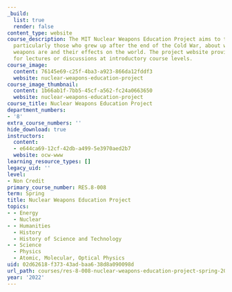 ```yaml
---
_build:
  list: true
  render: false
content_type: website
course_description: The MIT Nuclear Weapons Education Project aims to teach individuals,
  particularly those who grew up after the end of the Cold War, about what nuclear
  weapons are and their effects on the world. The project website provides materials
  for lectures or discussions at introductory course levels.
course_image:
  content: 76145e69-c25f-4ba3-a923-866da12fddf3
  website: nuclear-weapons-education-project
course_image_thumbnail:
  content: 1b66ab1f-7bb5-45cf-a562-fc24a0663650
  website: nuclear-weapons-education-project
course_title: Nuclear Weapons Education Project
department_numbers:
- '8'
extra_course_numbers: ''
hide_download: true
instructors:
  content:
  - e644ca69-12cf-42db-a499-5e3970aed2b7
  website: ocw-www
learning_resource_types: []
legacy_uid: ''
level:
- Non Credit
primary_course_number: RES.8-008
term: Spring
title: Nuclear Weapons Education Project
topics:
- - Energy
  - Nuclear
- - Humanities
  - History
  - History of Science and Technology
- - Science
  - Physics
  - Atomic, Molecular, Optical Physics
uid: 02d62618-f373-43ad-baa6-38d8a090098d
url_path: courses/res-8-008-nuclear-weapons-education-project-spring-2022
year: '2022'
---
```

